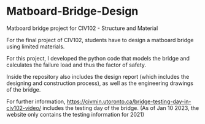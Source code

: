 # Matboard-Bridge-Design

Matboard bridge project for CIV102 - Structure and Material

For the final project of CIV102, students have to design a matboard bridge using limited materials. 

For this project, I developed the python code that models the bridge and calculates the failure load and thus the factor of safety. 

Inside the repository also includes the design report (which includes the designing and construction process), as well as the engineering drawings of the bridge.

For further information, https://civmin.utoronto.ca/bridge-testing-day-in-civ102-video/ includes the testing day of the bridge. (As of Jan 10 2023, the website only contains the testing information for 2021)

